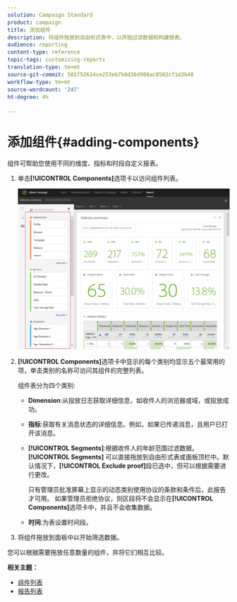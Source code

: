 ```yaml
---
solution: Campaign Standard
product: campaign
title: 添加组件
description: 将组件拖放到自由形式表中，以开始过滤数据和构建报表。
audience: reporting
content-type: reference
topic-tags: customizing-reports
translation-type: tm+mt
source-git-commit: 501f52624ce253eb7b0d36d908ac8502cf1d3b48
workflow-type: tm+mt
source-wordcount: '247'
ht-degree: 4%

---
```



# 添加组件{#adding-components}

组件可帮助您使用不同的维度、指标和时段自定义报表。

1. 单击&#x200B;**[!UICONTROL Components]**&#x200B;选项卡以访问组件列表。

   ![](assets/dynamic_report_components.png)

1. **[!UICONTROL Components]**&#x200B;选项卡中显示的每个类别均显示五个最常用的项，单击类别的名称可访问其组件的完整列表。

   组件表分为四个类别:

   * **Dimension**:从投放日志获取详细信息，如收件人的浏览器或域，或投放成功。
   * **指标**:获取有关消息状态的详细信息。例如，如果已传递消息，且用户已打开该消息。
   * **[!UICONTROL Segments]**:根据收件人的年龄范围过滤数据。**[!UICONTROL Segments]** 可以直接拖放到自由形式表或面板顶栏中。默认情况下，**[!UICONTROL Exclude proof]**&#x200B;段已选中，但可以根据需要进行更改。

      只有管理员批准屏幕上显示的动态类别使用协议的条款和条件后，此报告才可用。 如果管理员拒绝协议，则区段将不会显示在&#x200B;**[!UICONTROL Components]**&#x200B;选项卡中，并且不会收集数据。

   * **时间**:为表设置时间段。

1. 将组件拖放到面板中以开始筛选数据。

您可以根据需要拖放任意数量的组件，并将它们相互比较。

**相关主题：**

* [组件列表](../../reporting/using/list-of-components-.md)
* [报告列表](../../reporting/using/defining-the-report-period.md)

